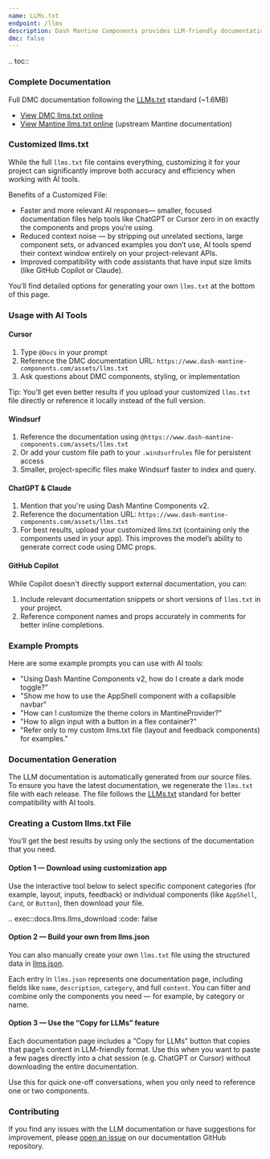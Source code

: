 ```yaml
---
name: LLMs.txt
endpoint: /llms
description: Dash Mantine Components provides LLM-friendly documentation to help AI tools like Cursor, Windsurf, GitHub Copilot, ChatGPT, and Claude understand and work with the DMC library.
dmc: false
---
```

.. toc::


### Complete Documentation

Full DMC documentation following the [LLMs.txt](https://llmstxt.org/) standard (~1.6MB)

* [View DMC llms.txt online](/assets/llms.txt)
* [View Mantine llms.txt online](https://mantine.dev/llms.txt) (upstream Mantine documentation)


### Customized llms.txt

While the full `llms.txt` file contains everything, customizing it for your project can significantly improve both accuracy and efficiency when working with AI tools.

Benefits of a Customized File:
* Faster and more relevant AI responses— smaller, focused documentation files help tools like ChatGPT or Cursor zero in on exactly the components and props you’re using.
* Reduced context noise — by stripping out unrelated sections, large component sets, or advanced examples you don’t use, AI tools spend their context window entirely on your project-relevant APIs.
* Improved compatibility with code assistants that have input size limits (like GitHub Copilot or Claude).

You’ll find detailed options for generating your own `llms.txt` at the bottom of this page.

### Usage with AI Tools

#### Cursor
1. Type `@Docs` in your prompt
2. Reference the DMC documentation URL: `https://www.dash-mantine-components.com/assets/llms.txt`
3. Ask questions about DMC components, styling, or implementation

Tip: You’ll get even better results if you upload your customized `llms.txt` file directly or reference it locally instead of the full version.

#### Windsurf
1. Reference the documentation using `@https://www.dash-mantine-components.com/assets/llms.txt`
2. Or add your custom file path to your `.windsurfrules` file for persistent access
3. Smaller, project-specific files make Windsurf faster to index and query.

#### ChatGPT & Claude
1. Mention that you're using Dash Mantine Components v2.
2. Reference the documentation URL: `https://www.dash-mantine-components.com/assets/llms.txt`
3. For best results, upload your customized llms.txt (containing only the components used in your app). This improves
the model’s ability to generate correct code using DMC props.

#### GitHub Copilot

While Copilot doesn't directly support external documentation, you can:

1. Include relevant documentation snippets or short versions of `llms.txt` in your project.
2. Reference component names and props accurately in comments for better inline completions.



### Example Prompts

Here are some example prompts you can use with AI tools:

* "Using Dash Mantine Components v2, how do I create a dark mode toggle?"
* "Show me how to use the AppShell component with a collapsible navbar"
* "How can I customize the theme colors in MantineProvider?"
* "How to align input with a button in a flex container?"
* "Refer only to my custom llms.txt file (layout and feedback components) for examples."



### Documentation Generation

The LLM documentation is automatically generated from our source files.  To ensure you have the latest documentation, 
we regenerate the `llms.txt` file with each release.  The file follows the [LLMs.txt](https://llmstxt.org/) standard
for better compatibility with AI tools.

### Creating a Custom llms.txt File

You’ll get the best results by using  only the sections of the documentation that you need. 


#### Option 1 — Download using customization app
Use the interactive tool below to select specific component categories (for example, layout, inputs, feedback) or individual components (like `AppShell`, `Card`, or `Button`), then download your file.

.. exec::docs.llms.llms_download
    :code: false



#### Option 2 — Build your own from llms.json

You can also manually create your own `llms.txt` file using the structured data in  [llms.json](/assets/llms.json).

Each entry in `llms.json` represents one documentation page, including fields like `name`, `description`, `category`,
and full `content`.  You can filter and combine only the components you need — for example, by category or name.

#### Option 3 — Use the “Copy for LLMs” feature

Each documentation page includes a “Copy for LLMs” button that copies that page’s content in LLM-friendly format.
Use this when you want to paste a few pages directly into a chat session (e.g. ChatGPT or Cursor) without downloading the entire documentation.

Use this for quick one-off conversations, when you only need to reference one or two components.

### Contributing

If you find any issues with the LLM documentation or have suggestions for improvement, please [open an issue](https://github.com/snehilvj/dmc-docs/issues) on our documentation GitHub repository.
